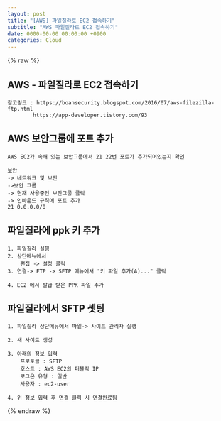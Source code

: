 ```yaml
---  
layout: post  
title: "[AWS] 파일질라로 EC2 접속하기"  
subtitle: "AWS 파일질라로 EC2 접속하기"  
date: 0000-00-00 00:00:00 +0900  
categories: Cloud  
---  
```

{% raw %}  
## AWS - 파일질라로 EC2 접속하기  
	참고링크 : https://boansecurity.blogspot.com/2016/07/aws-filezilla-ftp.html  
			https://app-developer.tistory.com/93  
  
## AWS 보안그룹에 포트 추가  
	AWS EC2가 속해 있는 보안그룹에서 21 22번 포트가 추가되어있는지 확인  
  
	보안  
	-> 네트워크 및 보안  
	->보안 그룹  
	-> 현재 사용중인 보안그룹 클릭  
	-> 인바운드 규칙에 포트 추가  
	21 0.0.0.0/0  
  
## 파일질라에 ppk 키 추가  
  
	1. 파일질라 실행  
	2. 상단메뉴에서  
		편집 -> 설정 클릭  
	3. 연결-> FTP -> SFTP 메뉴에서 "키 파일 추가(A)..." 클릭  
  
	4. EC2 에서 발급 받은 PPK 파일 추가  
  
## 파일질라에서 SFTP 셋팅  
  
	1. 파일질라 상단메뉴에서 파일-> 사이트 관리자 실행  
  
	2. 새 사이트 생성  
  
	3. 아래의 정보 입력  
		프로토콜 : SFTP  
		호스트 : AWS EC2의 퍼블릭 IP  
		로그온 유형 : 일반  
		사용자 : ec2-user  
  
	4. 위 정보 입력 후 연결 클릭 시 연결완료됨  
{% endraw %}